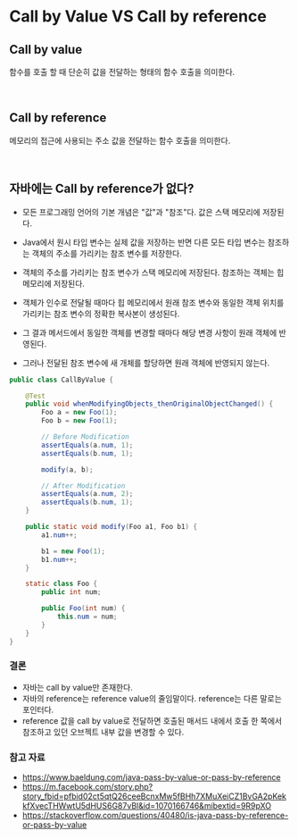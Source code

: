 # Call by Value VS Call by reference


## Call by value

함수를 호출 할 때 단순히 값을 전달하는 형태의 함수 호출을 의미한다.

<br>

## Call by reference

메모리의 접근에 사용되는 주소 값을 전달하는 함수 호출을 의미한다.

<br>

## 자바에는 Call by reference가 없다?

* 모든 프로그래밍 언어의 기본 개념은 "값"과 "참조"다. 값은 스택 메모리에 저장된다.
* Java에서 원시 타입 변수는 실제 값을 저장하는 반면 다른 모든 타입 변수는 참조하는 객체의 주소를 가리키는 참조 변수를 저장한다.
* 객체의 주소를 가리키는 참조 변수가 스택 메모리에 저장된다. 참조하는 객체는 힙 메모리에 저장된다.
 
* 객체가 인수로 전달될 때마다 힙 메모리에서 원래 참조 변수와 동일한 객체 위치를 가리키는 참조 변수의 정확한 복사본이 생성된다. 
* 그 결과 메서드에서 동일한 객체를 변경할 때마다 해당 변경 사항이 원래 객체에 반영된다. 
* 그러나 전달된 참조 변수에 새 개체를 할당하면 원래 객체에 반영되지 않는다.

```java
public class CallByValue {

    @Test
    public void whenModifyingObjects_thenOriginalObjectChanged() {
        Foo a = new Foo(1);
        Foo b = new Foo(1);

        // Before Modification
        assertEquals(a.num, 1);
        assertEquals(b.num, 1);

        modify(a, b);

        // After Modification
        assertEquals(a.num, 2);
        assertEquals(b.num, 1);
    }

    public static void modify(Foo a1, Foo b1) {
        a1.num++;

        b1 = new Foo(1);
        b1.num++;
    }

    static class Foo {
        public int num;

        public Foo(int num) {
            this.num = num;
        }
    }
}
```

### 결론 

* 자바는 call by value만 존재한다.
* 자바의 reference는 reference value의 줄임말이다. reference는 다른 말로는 포인터다.
* reference 값을 call by value로 전달하면 호출된 매서드 내에서 호출 한 쪽에서 참조하고 있던 오브젝트 내부 값을 변경할 수 있다.

### 참고 자료

* https://www.baeldung.com/java-pass-by-value-or-pass-by-reference
* https://m.facebook.com/story.php?story_fbid=pfbid02ct5qtQ26ceeBcnxMw5fBHh7XMuXeiCZ1BvGA2pKekkfXvecTHWwtU5dHUS6G87vBl&id=1070166746&mibextid=9R9pXO
* https://stackoverflow.com/questions/40480/is-java-pass-by-reference-or-pass-by-value
